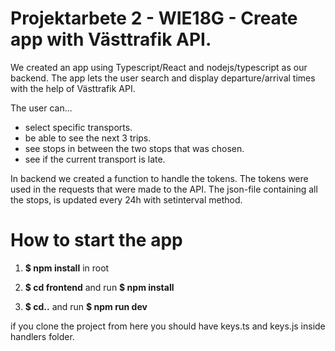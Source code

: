 
# Projektarbete 2 - WIE18G - Create app with Västtrafik API.
We created an app using Typescript/React and nodejs/typescript as our backend. The app lets the user search and display departure/arrival times with the help of Västtrafik API.

The user can...

- select specific transports.
- be able to see the next 3 trips.
- see stops in between the two stops that was chosen.
- see if the current transport is late.

In backend we created a function to handle the tokens. The tokens were used in the requests that were made to the API. The json-file containing all the stops, is updated every 24h with setinterval method.

# How to start the app

1. **$ npm install** in root

2. **$ cd frontend** and run **$ npm install**

3. **$ cd..** and run **$ npm run dev**


if you clone the project from here you should have keys.ts and keys.js inside handlers folder.

